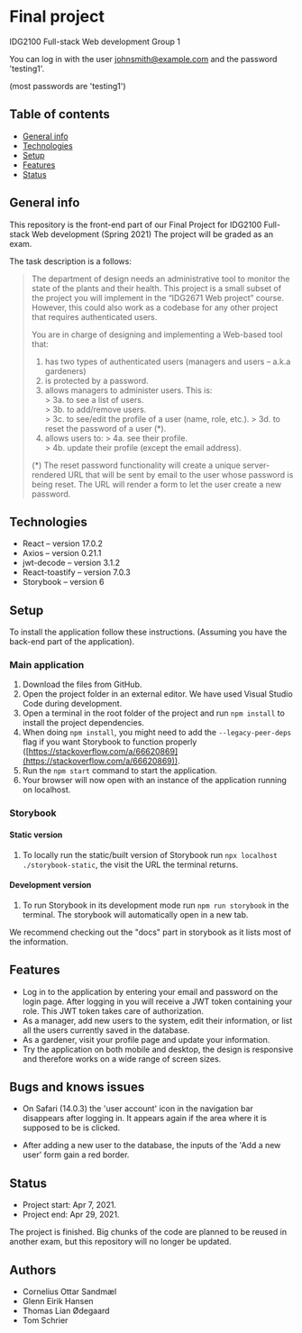 # Final project
IDG2100 Full-stack Web development
Group 1

You can log in with the user johnsmith@example.com and the password 'testing1'.

(most passwords are 'testing1')

## Table of contents
* [General info](#general-info)
* [Technologies](#technologies)
* [Setup](#setup)
* [Features](#features)
* [Status](#status)

## General info
This repository is the front-end part of our Final Project for IDG2100 Full-stack Web development (Spring 2021) The project will be graded as an exam.

The task description is a follows:

> The department of design needs an administrative tool to monitor the
> state of the plants and their health.  This project is a small subset
> of the project you will implement in the “IDG2671 Web project” course.
> However, this could also work as a codebase for any other project that
> requires authenticated users.
> 
> You are in charge of designing and implementing a Web-based tool that:
> 
>  1. has two types of authenticated users (managers and users – a.k.a gardeners)
>  2. is protected by a password.
>  3. allows managers to administer users. This is: 	 
	>  3a. to see a list of users. 	 
	>  3b. to add/remove users.	 
	>  3c. to see/edit the profile of a user (name, role, etc.).
	>  3d. to reset the password of a user (*).
> 4. allows users to: 
	> 4a. see their profile.	
	> 4b. update their profile (except the email address).
> 
> (*) The reset password functionality will create a unique
> server-rendered URL that will be sent by email to the user whose
> password is being reset. The URL will render a form to let the user
> create a new password.

## Technologies
* React – version 17.0.2
* Axios – version 0.21.1
* jwt-decode – version 3.1.2
* React-toastify – version 7.0.3
* Storybook – version 6

## Setup
To install the application follow these instructions. (Assuming you have the back-end part of the application).

### Main application
 1. Download the files from GitHub.
 2. Open the project folder in an external editor. We have used Visual
    Studio Code during development.
 3. Open a terminal in the root folder of the project and run `npm install` to install the project dependencies.
 4. When doing `npm install`, you might need to add the `--legacy-peer-deps` flag if you want Storybook to function properly ([https://stackoverflow.com/a/66620869](https://stackoverflow.com/a/66620869)).
 5. Run the `npm start` command to start the application.
 6. Your browser will now open with an instance of the application running on localhost.

 ### Storybook
 #### Static version
 1. To locally run the static/built version of Storybook run `npx localhost ./storybook-static`, the visit the URL the terminal returns.

 #### Development version
 1. To run Storybook in its development mode run `npm run storybook` in the terminal. The storybook will automatically open in a new tab.

We recommend checking out the "docs" part in storybook as it lists most of the information.

## Features

 - Log in to the application by entering your email and password on the login page. After logging in you will receive a JWT token containing your role. This JWT token takes care of authorization.
 - As a manager, add new users to the system, edit their information, or list all the users currently saved in the database.
 - As a gardener, visit your profile page and update your information.
 - Try the application on both mobile and desktop, the design is responsive and therefore works on a wide range of screen sizes.

## Bugs and knows issues

 - On Safari (14.0.3) the 'user account' icon in the navigation bar
   disappears after logging in. It appears again if the area where it is
   supposed to be is clicked.
   
 - After adding a new user to the database, the inputs of the 'Add a new
   user' form gain a red border.

## Status

 - Project start: Apr 7, 2021.
 - Project end: Apr 29, 2021.

The project is finished. Big chunks of the code are planned to be reused in another exam, but this repository will no longer be updated.

## Authors

 - Cornelius Ottar Sandmæl
 - Glenn Eirik Hansen
 - Thomas Lian Ødegaard
 - Tom Schrier
